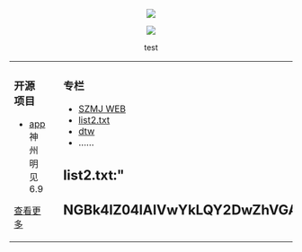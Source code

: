   
<p align="center">
  <img src="github.com/szmj0/update/blob/main/extras/Icon-256.jpg"/>
</p>	
<p align="center">
  <img src="github.com/szmj0/update/blob/main/extras/sjmj-fg.jpg"/>
</p>

<p align="center">test</p>  


<table align="center"><tr>
<td valign="top" width="33%">

### 开源项目  
- [app](github.com/szmj0/update/blob/main/extras/szmj-v6.9.2024010901.apk)神州明见6.9	
   
[查看更多](github.com/szmj0/Publish)	 

	
</td>
<td valign="top" width="33%">

</td>
<td valign="top" width="33%">

### 专栏  
- [SZMJ WEB](github.com/szmj0/update/blob/main/extras/SZZD_PC/szmjweb.3.0.zip)
- [list2.txt](szzdmj.github.io/github-page-test/list2.txt)
- [dtw](j.mp/ddw2288)
- ……

	
**list2.txt:**"      
---
NGBk4lZ04lAlVwYkLQY2DwZhVGAhRwAk4PBkVQY5DwZhVGAhRwAk4PBkVQYkVwY0HwY4VwZhHwZkjlAm4FZ0RwY0ZwY0RGZfVmZhpGBhRwAk4FZfHQAk4lAkRwYkLGZhRQYlRwYmtwYkLGZhRQYlxwYkNGZhRwAk4FZfRGZl4FA34FZ2RwYkjPB0VwYjRGZhRwAk4FZfpwZl4FZ34FBmVwY2ZQYktwY1DwYkZwZhRwAfxQBhNGAhRmZl4FZ2jPB0VwYmRGZhpwZl4FZ2jvZhxGBk4PZ2RwYkjFA2RwY1RwZhNwAk4FZfVGAl4FBm4FZ0RwYjVwZftmZk4lAkVwY1DwY0RGZfHGBk4lAk4lAlVwYkLQY5xGZhVmZk4PBlVwY1VGZfVGAk4FAmVwYlZwY0RGZftQZk4lAl4FZ2RwY4RwZftmAk4FZ44PAm4FZfDGZk4FZ0VwY0ZwY0RGZfZGZk4FZ0VwY0ZwY0RGZ85
---
	
</td>
</tr></table>
